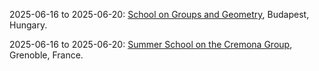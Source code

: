 2025-06-16 to 2025-06-20: [School on Groups and Geometry](https://erdoscenter.renyi.hu/school-groups-geometry-2025 "The school trains researchers in groups and geometry, focusing on topological applications. Topics include group actions, geometric group theory, and hyperbolic geometry. Lectures cover connections to quantum topology and string theory, emphasizing geometric structures."), Budapest, Hungary.

2025-06-16 to 2025-06-20: [Summer School on the Cremona Group](https://www.institut-fourier.univ-grenoble-alpes.fr/cremona-2025 "The summer school trains researchers in the Cremona group, focusing on algebraic geometry. Topics include birational transformations, group actions, and moduli spaces. Lectures cover applications in string theory and dynamical systems."), Grenoble, France.

